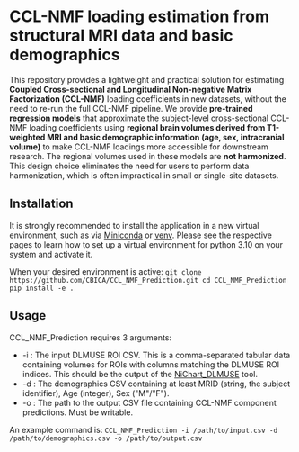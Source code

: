 # CCL-NMF loading estimation from structural MRI data and basic demographics

This repository provides a lightweight and practical solution for estimating **Coupled Cross-sectional and Longitudinal Non-negative Matrix Factorization (CCL-NMF)** loading coefficients in new datasets, without the need to re-run the full CCL-NMF pipeline.
We provide **pre-trained regression models** that approximate the subject-level cross-sectional CCL-NMF loading coefficients using **regional brain volumes derived from T1-weighted MRI and basic demographic information (age, sex, intracranial volume)** to make CCL-NMF loadings more accessible for downstream research.
The regional volumes used in these models are **not harmonized**. This design choice eliminates the need for users to perform data harmonization, which is often impractical in small or single-site datasets.  

## Installation
It is strongly recommended to install the application in a new virtual environment, such as via [Miniconda](https://www.anaconda.com/docs/getting-started/miniconda/main) or [venv](https://docs.python.org/3/library/venv.html).
Please see the respective pages to learn how to set up a virtual environment for python 3.10 on your system and activate it.

When your desired environment is active:
`
git clone https://github.com/CBICA/CCL_NMF_Prediction.git
cd CCL_NMF_Prediction
pip install -e .
`

## Usage
CCL_NMF_Prediction requires 3 arguments:

- -i : The input DLMUSE ROI CSV. This is a comma-separated tabular data containing volumes for ROIs with columns matching the DLMUSE ROI indices. This should be the output of the [NiChart_DLMUSE](https://github.com/CBICA/NiChart_DLMUSE) tool.
- -d : The demographics CSV containing at least MRID (string, the subject identifier), Age (integer), Sex ("M"/"F").
- -o : The path to the output CSV file containing CCL-NMF component predictions. Must be writable.

An example command is:
`
CCL_NMF_Prediction -i /path/to/input.csv -d /path/to/demographics.csv -o /path/to/output.csv
`
